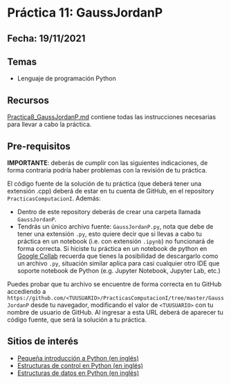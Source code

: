 # Práctica 11: GaussJordanP

## Fecha: 19/11/2021

## Temas
* Lenguaje de programación Python

## Recursos

[Practica8_GaussJordanP.md](Practica8_GaussJordanP.md) contiene todas las instrucciones necesarias para llevar a cabo la práctica.

## Pre-requisitos

**IMPORTANTE**: deberás de cumplir con las siguientes indicaciones, de forma contraria podría haber problemas con la revisión de tu práctica.

El código fuente de la solución de tu práctica (que deberá tener una extensión .cpp) deberá de estar en tu cuenta de GitHub, en el repository `PracticasComputacionI`. Además:
* Dentro de este repository deberás de crear una carpeta llamada `GaussJordanP`.
* Tendrás un único archivo fuente: `GaussJordanP.py`, nota que debe de tener una extensión `.py`, esto quiere decir que si llevas a cabo tu práctica en un notebook (i.e. con extensión `.ipynb`) no funcionará de forma correcta. Si hiciste tu práctica en un notebook de python en [Google Collab](https://colab.research.google.com/) recuerda que tienes la posibilidad de descargarlo como un archivo `.py`, situación similar aplica para casi cualquier otro IDE que soporte notebook de Python (e.g. Jupyter Notebook, Jupyter Lab, etc.)

Puedes probar que tu archivo se encuentre de forma correcta en tu GitHub accediendo a `https://github.com/<TUUSUARIO>/PracticasComputacionI/tree/master/GaussJordanP` desde tu navegador, modificando el valor de `<TUUSUARIO>` con tu nombre de usuario de GitHub. Al ingresar a esta URL deberá de aparecer tu código fuente, que será la solución a tu práctica.

## Sitios de interés

* [Pequeña introducción a Python (en inglés)](https://docs.python.org/3/tutorial/introduction.html)
* [Estructuras de control en Python (en inglés)](https://docs.python.org/3/tutorial/controlflow.html)
* [Estructuras de datos en Python (en inglés)](https://docs.python.org/3/tutorial/datastructures.html)
